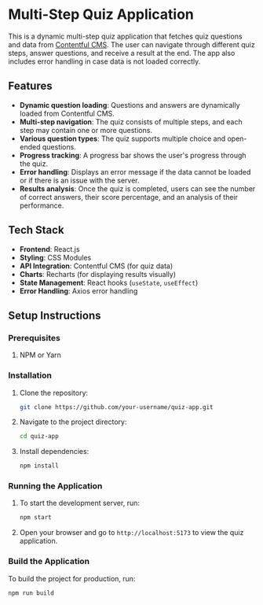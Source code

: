 # Multi-Step Quiz Application

This is a dynamic multi-step quiz application that fetches quiz questions and data from [Contentful CMS](https://www.contentful.com/). The user can navigate through different quiz steps, answer questions, and receive a result at the end. The app also includes error handling in case data is not loaded correctly.

## Features

- **Dynamic question loading**: Questions and answers are dynamically loaded from Contentful CMS.
- **Multi-step navigation**: The quiz consists of multiple steps, and each step may contain one or more questions.
- **Various question types**: The quiz supports multiple choice and open-ended questions.
- **Progress tracking**: A progress bar shows the user's progress through the quiz.
- **Error handling**: Displays an error message if the data cannot be loaded or if there is an issue with the server.
- **Results analysis**: Once the quiz is completed, users can see the number of correct answers, their score percentage, and an analysis of their performance.

## Tech Stack

- **Frontend**: React.js
- **Styling**: CSS Modules
- **API Integration**: Contentful CMS (for quiz data)
- **Charts**: Recharts (for displaying results visually)
- **State Management**: React hooks (`useState`, `useEffect`)
- **Error Handling**: Axios error handling

## Setup Instructions

### Prerequisites

1. NPM or Yarn

### Installation

1. Clone the repository:

   ```bash
   git clone https://github.com/your-username/quiz-app.git
   ```

2. Navigate to the project directory:

   ```bash
   cd quiz-app
   ```

3. Install dependencies:

   ```bash
   npm install
   ```

### Running the Application

1. To start the development server, run:

   ```bash
   npm start
   ```

2. Open your browser and go to `http://localhost:5173` to view the quiz application.

### Build the Application

To build the project for production, run:

```bash
npm run build
```
